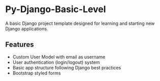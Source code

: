 # Py-Django-Basic-Level

A basic Django project template designed for learning and starting new Django applications.

## Features

- Custom User Model with email as username
- User authentication (login/logout) system
- Basic app structure following Django best practices
- Bootstrap styled forms
